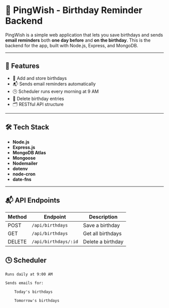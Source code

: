 # 🎉 PingWish - Birthday Reminder Backend

PingWish is a simple web application that lets you save birthdays and sends **email reminders** both **one day before** and **on the birthday**. This is the backend for the app, built with Node.js, Express, and MongoDB.

---

## 🚀 Features

- 🎂 Add and store birthdays
- 📬 Sends email reminders automatically
- 🕒 Scheduler runs every morning at 9 AM
- 🧹 Delete birthday entries
- 🗂 RESTful API structure

---

## 🛠 Tech Stack

- **Node.js**
- **Express.js**
- **MongoDB Atlas**
- **Mongoose**
- **Nodemailer**
- **dotenv**
- **node-cron**
- **date-fns**

---
## 📬 API Endpoints

| Method | Endpoint             | Description       |
| ------ | -------------------- | ----------------- |
| POST   | `/api/birthdays`     | Save a birthday   |
| GET    | `/api/birthdays`     | Get all birthdays |
| DELETE | `/api/birthdays/:id` | Delete a birthday |


## 🕒 Scheduler

    Runs daily at 9:00 AM

    Sends emails for:

        Today's birthdays

        Tomorrow's birthdays